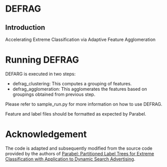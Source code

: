 # DEFRAG

## Introduction
Accelerating Extreme Classification via Adaptive Feature Agglomeration

# Running DEFRAG
DEFARG is executed in two steps:
- defrag_clustering: This computes a grouping of features.
- defrag_agglomeration: This agglomerates the features based on groupings obtained from previous step.

Please refer to sample_run.py for more information on how to use DEFRAG.

Feature and label files should be formatted as expected by Parabel.

# Acknowledgement

The code is adapted and subsequently modified from the source code provided by the authors of [Parabel: Partitioned Label Trees for Extreme Classification with Application to Dynamic Search Advertising](https://dl.acm.org/citation.cfm?id=3185998). 
